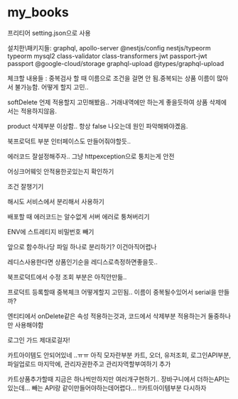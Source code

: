 # my_books

프리티어 setting.json으로 사용

설치한\패키지들: graphql, apollo-server @nestjs/config nestjs/typeorm typeorm mysql2 class-validator class-transformers
jwt passport-jwt passport
@google-cloud/storage graphql-upload @types/graphql-upload

체크할 내용들 :
중복검사 할 때 이름으로 조건을 걸면 안 됨.중복되는 상품 이름이 많아서 불가능함.
어떻게 할지 고민..

softDelete 언제 적용할지 고민해봤음.. 거래내역에만 하는게 좋을듯하여 상품 삭제에서는 적용하지않음.

product 삭제부분 이상함.. 항상 false 나오는데 원인 파악해봐야곘음.

북프로덕트 부분 인터페이스도 만들어줘야할듯..

에러코드 잘설정해주자.. 그냥 httpexception으로 퉁치는게 안전

어싱크어웨잇 안적용한곳있는지 확인하기

조건 잘챙기기

해시도 서비스에서 분리해서 사용하기

배포할 때 에러코드는 알수없게 서버 에러로 퉁쳐버리기

ENV에 스트레티지 비밀번호 빼기

앞으로 함수하나당 파일 하나로 분리하기? 이건아직어렵나

레디스사용한다면 상품인기순을 레디스로측정하면좋을듯..

북프로덕트에서 수정 조회 부분은 아직안만듦..

프로덕트 등록할때 중복체크 어떻게할지 고민됨.. 이름이 중복될수있어서 serial을 만들까?

엔티티에서 onDelete같은 속성 적용하는것과, 코드에서 삭제부분 적용하는거 둘중하나만 사용해야함

로그인 가드 제대로걸자!

카트아이템도 안되어있네 ..ㅠㅠ
아직 모자란부분 카트, 오더, 유저조회, 로그인API부분, 파일업로드
마지막에, 관리자권한주고 관리자역할부여하기 추가

카트상품추가할때 지금은 하나씩만하지만 여러개구현하기..
장바구니에서 더하는API는 있는데... 빼는 API랑 같이만들어야하는데어렵다...
!!카트아이템부분 다시하자
